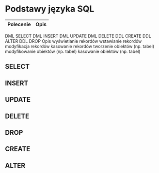 # Podstawy języka SQL 

| Polecenie | Opis |
| ------------- |:-------------:|


DML SELECT DML INSERT DML UPDATE DML DELETE DDL CREATE DDL ALTER DDL DROP
Opis
wyświetlanie rekordów
wstawianie rekordów
modyfikacja rekordów
kasowanie rekordów
tworzenie obiektów (np. tabel) modyfikowanie obiektów (np. tabel) kasowanie obiektów (np. tabel)

## SELECT

## INSERT

## UPDATE

## DELETE

## DROP

## CREATE

## ALTER

